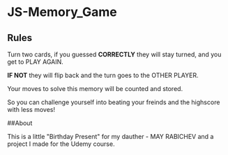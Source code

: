 # JS-Memory_Game
 ## Rules  

Turn two cards, if you guessed **CORRECTLY** they will stay turned, and you get to PLAY AGAIN.

**IF NOT** they will flip back and the turn goes to the OTHER PLAYER.

Your moves to solve this memory will be counted and stored.

So you can challenge yourself into beating your freinds and the highscore with less moves!

##About

This is a little "Birthday Present" for my dauther - MAY RABICHEV and a project I made for the Udemy course.